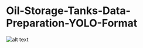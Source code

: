 # Oil-Storage-Tanks-Data-Preparation-YOLO-Format
![alt text](https://github.com/[shah0nawaz]/[Oil-Storage-Tanks-Data-Preparation-YOLO-Format]/blob/[branch]/Oil-Storage-Tanks-Data-Preparation-YOLO-Format/plots/1cdf51ee-e753-437f-b22f-7fcd7e9e2bfe.jpg?raw=true)
